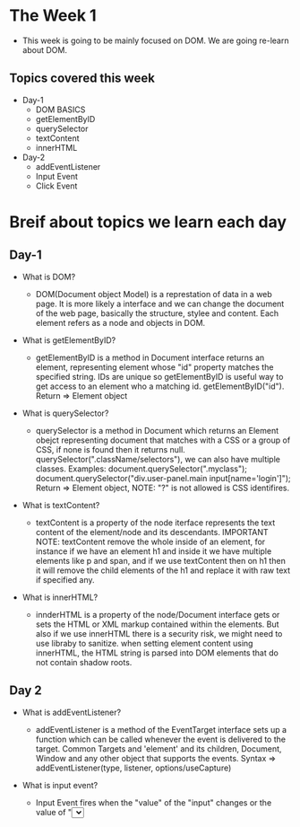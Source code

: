 # The Week 1

- This week is going to be mainly focused on DOM. We are going re-learn about DOM.

## Topics covered this week
- Day-1
  - DOM BASICS
  - getElementByID
  - querySelector
  - textContent
  - innerHTML
- Day-2
  - addEventListener
  - Input Event
  - Click Event

# Breif about topics we learn each day

## Day-1

- What is DOM?
  - DOM(Document object Model) is a represtation of data in a web page. It is more likely a interface and we can change the document of the web page, basically the structure, stylee and content. Each element refers as a node and objects in DOM.

- What is getElementByID?
  - getElementByID is a method in Document interface returns an element, representing element whose "id" property matches the specified string. IDs are unique so getElementByID is useful way to get access to an element who a matching id. getElementByID("id").
Return => Element object

- What is querySelector?
  - querySelector is a method in Document which returns an Element obejct representing document that matches with a CSS or a group of CSS, if none is found then it returns null.
querySelector(".className/selectors"), we can also have multiple classes. Examples: document.querySelector(".myclass"); document.querySelector("div.user-panel.main input[name='login']");
Return => Element object, NOTE: "?" is not allowed is CSS identifires.

- What is textContent?
  - textContent is a property of the node iterface represents the text content of the element/node and its descendants. IMPORTANT NOTE: textContent remove the whole inside of an element, for instance if we have an element h1 and inside it we have multiple elements like p and span, and if we use textContent then on h1 then it will remove the child elements of the h1 and replace it with raw text if specified any.

- What is innerHTML?
  - innderHTML is a property of the node/Document interface gets or sets the HTML or XML markup contained within the elements. But also if we use innerHTML there is a security risk, we might need to use libraby to sanitize. when setting element content using innerHTML, the HTML string is parsed into DOM elements that do not contain shadow roots.

## Day 2

- What is addEventListener?
  - addEventListener is a method of the EventTarget interface sets up a function which can be called whenever the event is delivered to the target. Common Targets and 'element' and its children, Document, Window and any other object that supports the events.
  Syntax => addEventListener(type, listener, options/useCapture)

- What is input event?
  - Input Event fires when the "value" of the "input" changes or the value of "<select>", "<textarea>" element changes as a direct result of a user action.
    - For <textarea> and <input> elements that accept text input the interface is "InputEvent" for others the interface is Event.
    - The input event is fired every time the value changes of the element, unlike the "change" event, which only fires when the value is committed, such as by pressing enter of submitting.
    - Syntax: addEventListener("input", function(e)).


## Note: I have started JS again just to re-learn, We will utilize 1 hour daily, and each week we will learn new topics.
